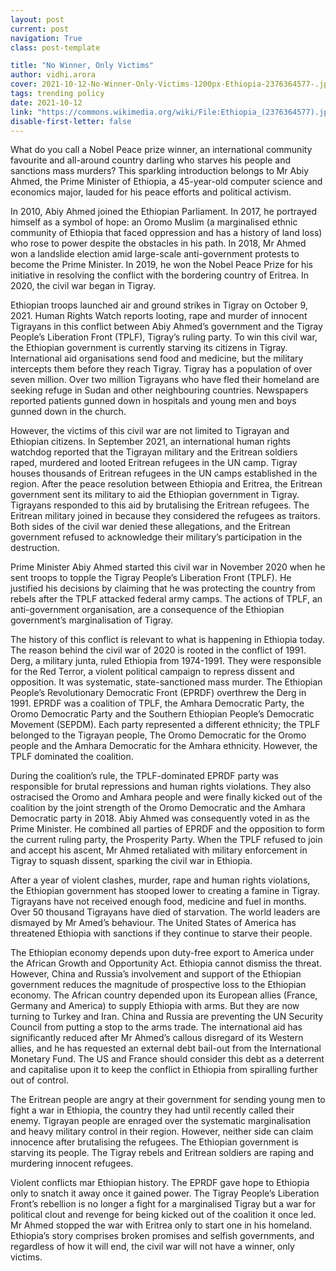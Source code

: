 ```yaml
---
layout: post
current: post
navigation: True
class: post-template

title: "No Winner, Only Victims"
author: vidhi.arora
cover: 2021-10-12-No-Winner-Only-Victims-1200px-Ethiopia-2376364577-.jpg
tags: trending policy
date: 2021-10-12
link: "https://commons.wikimedia.org/wiki/File:Ethiopia_(2376364577).jpg"
disable-first-letter: false
---
```

<p>What do you call a Nobel Peace prize winner, an international community favourite and all-around country darling who starves his people and sanctions mass murders? This sparkling introduction belongs to Mr Abiy Ahmed, the Prime Minister of Ethiopia, a 45-year-old computer science and economics major, lauded for his peace efforts and political activism.&nbsp;</p><p>In 2010, Abiy Ahmed joined the Ethiopian Parliament. In 2017, he portrayed himself as a symbol of hope: an Oromo Muslim (a marginalised ethnic community of Ethiopia that faced oppression and has a history of land loss) who rose to power despite the obstacles in his path. In 2018, Mr Ahmed won a landslide election amid large-scale anti-government protests to become the Prime Minister. In 2019, he won the Nobel Peace Prize for his initiative in resolving the conflict with the bordering country of Eritrea. In 2020, the civil war began in Tigray.&nbsp;</p><p>Ethiopian troops launched air and ground strikes in Tigray on October 9, 2021. Human Rights Watch reports looting, rape and murder of innocent Tigrayans in this conflict between Abiy Ahmed’s government and the Tigray People’s Liberation Front (TPLF), Tigray’s ruling party. To win this civil war, the Ethiopian government is currently starving its citizens in Tigray. International aid organisations send food and medicine, but the military intercepts them before they reach Tigray. Tigray has a population of over seven million. Over two million Tigrayans who have fled their homeland are seeking refuge in Sudan and other neighbouring countries. Newspapers reported patients gunned down in hospitals and young men and boys gunned down in the church.&nbsp;&nbsp;</p><p>However, the victims of this civil war are not limited to Tigrayan and Ethiopian citizens. In September 2021, an international human rights watchdog reported that the Tigrayan military and the Eritrean soldiers raped, murdered and looted Eritrean refugees in the UN camp. Tigray houses thousands of Eritrean refugees in the UN camps established in the region. After the peace resolution between Ethiopia and Eritrea, the Eritrean government sent its military to aid the Ethiopian government in Tigray. Tigrayans responded to this aid by brutalising the Eritrean refugees. The Eritrean military joined in because they considered the refugees as traitors. Both sides of the civil war denied these allegations, and the Eritrean government refused to acknowledge their military’s participation in the destruction.</p><p>Prime Minister Abiy Ahmed started this civil war in November 2020 when he sent troops to topple the Tigray People’s Liberation Front (TPLF). He justified his decisions by claiming that he was protecting the country from rebels after the TPLF attacked federal army camps. The actions of TPLF, an anti-government organisation, are a consequence of the Ethiopian government’s marginalisation of Tigray.&nbsp;</p><p>The history of this conflict is relevant to what is happening in Ethiopia today. The reason behind the civil war of 2020 is rooted in the conflict of 1991. Derg, a military junta, ruled Ethiopia from 1974-1991. They were responsible for the Red Terror, a violent political campaign to repress dissent and opposition. It was systematic, state-sanctioned mass murder. The Ethiopian People’s Revolutionary Democratic Front (EPRDF) overthrew the Derg in 1991. EPRDF was a coalition of TPLF, the Amhara Democratic Party, the Oromo Democratic Party and the Southern Ethiopian People’s Democratic Movement (SEPDM). Each party represented a different ethnicity; the TPLF belonged to the Tigrayan people, The Oromo Democratic for the Oromo people and the Amhara Democratic for the Amhara ethnicity. However, the TPLF dominated the coalition.&nbsp;</p><p>During the coalition’s rule, the TPLF-dominated EPRDF party was responsible for brutal repressions and human rights violations. They also ostracised the Oromo and Amhara people and were finally kicked out of the coalition by the joint strength of the Oromo Democratic and the Amhara Democratic party in 2018. Abiy Ahmed was consequently voted in as the Prime Minister. He combined all parties of EPRDF and the opposition to form the current ruling party, the Prosperity Party. When the TPLF refused to join and accept his ascent, Mr Ahmed retaliated with military enforcement in Tigray to squash dissent, sparking the civil war in Ethiopia.&nbsp;&nbsp;</p><p>After a year of violent clashes, murder, rape and human rights violations, the Ethiopian government has stooped lower to creating a famine in Tigray. Tigrayans have not received enough food, medicine and fuel in months. Over 50 thousand Tigrayans have died of starvation. The world leaders are dismayed by Mr Amed’s behaviour. The United States of America has threatened Ethiopia with sanctions if they continue to starve their people.&nbsp;</p><p>The Ethiopian economy depends upon duty-free export to America under the African Growth and Opportunity Act. Ethiopia cannot dismiss the threat. However, China and Russia’s involvement and support of the Ethiopian government reduces the magnitude of prospective loss to the Ethiopian economy. The African country depended upon its European allies (France, Germany and America) to supply Ethiopia with arms. But they are now turning to Turkey and Iran. China and Russia are preventing the UN Security Council from putting a stop to the arms trade. The international aid has significantly reduced after Mr Ahmed’s callous disregard of its Western allies, and he has requested an external debt bail-out from the International Monetary Fund. The US and France should consider this debt as a deterrent and capitalise upon it to keep the conflict in Ethiopia from spiralling further out of control.</p><p>The Eritrean people are angry at their government for sending young men to fight a war in Ethiopia, the country they had until recently called their enemy. Tigrayan people are enraged over the systematic marginalisation and heavy military control in their region. However, neither side can claim innocence after brutalising the refugees. The Ethiopian government is starving its people. The Tigray rebels and Eritrean soldiers are raping and murdering innocent refugees.&nbsp;</p><p>Violent conflicts mar Ethiopian history. The EPRDF gave hope to Ethiopia only to snatch it away once it gained power. The Tigray People’s Liberation Front’s rebellion is no longer a fight for a marginalised Tigray but a war for political clout and revenge for being kicked out of the coalition it once led. Mr Ahmed stopped the war with Eritrea only to start one in his homeland. Ethiopia’s story comprises broken promises and selfish governments, and regardless of how it will end, the civil war will not have a winner, only victims.</p>